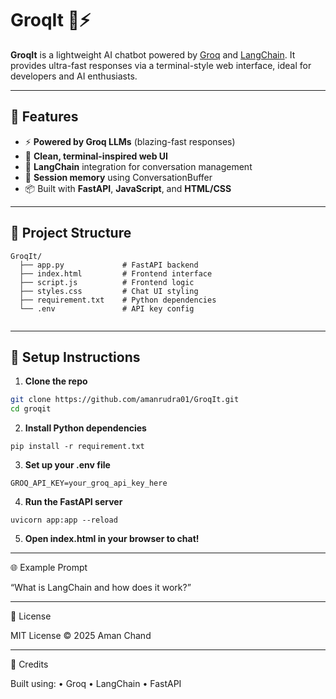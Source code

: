 # GroqIt 🧠⚡

**GroqIt** is a lightweight AI chatbot powered by [Groq](https://groq.com/) and [LangChain](https://www.langchain.com/). It provides ultra-fast responses via a terminal-style web interface, ideal for developers and AI enthusiasts.

---

## 🚀 Features

- ⚡ **Powered by Groq LLMs** (blazing-fast responses)
- 🎨 **Clean, terminal-inspired web UI**
- 🔗 **LangChain** integration for conversation management
- 🧠 **Session memory** using ConversationBuffer
- 📦 Built with **FastAPI**, **JavaScript**, and **HTML/CSS**

---

## 📁 Project Structure
```
GroqIt/
  ├── app.py             # FastAPI backend
  ├── index.html         # Frontend interface
  ├── script.js          # Frontend logic
  ├── styles.css         # Chat UI styling
  ├── requirement.txt    # Python dependencies
  └── .env               # API key config
 
```

---

## 🔧 Setup Instructions

1. **Clone the repo**

```bash
git clone https://github.com/amanrudra01/GroqIt.git
cd groqit
```
2.	**Install Python dependencies**
```
pip install -r requirement.txt
```

3.	**Set up your .env file**
```
GROQ_API_KEY=your_groq_api_key_here
```
4.	**Run the FastAPI server**
```
uvicorn app:app --reload
```
5.	**Open index.html in your browser to chat!**

---

🌐 Example Prompt

“What is LangChain and how does it work?”

---

📄 License

MIT License © 2025 Aman Chand

---
🙌 Credits

Built using:
	•	Groq
	•	LangChain
	•	FastAPI




